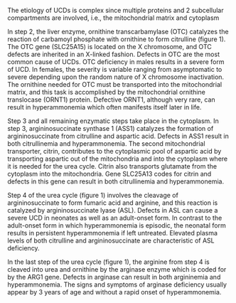 The etiology of UCDs is complex since multiple proteins and 2 subcellular compartments are involved, i.e., the mitochondrial matrix and cytoplasm

In step 2, the liver enzyme, ornithine transcarbamylase (OTC) catalyzes the reaction of carbamoyl phosphate with ornithine to form citrulline (figure 1). The OTC gene (SLC25A15) is located on the X chromosome, and OTC defects are inherited in an X-linked fashion. Defects in OTC are the most common cause of UCDs. OTC deficiency in males results in a severe form of UCD. In females, the severity is variable ranging from asymptomatic to severe depending upon the random nature of X chromosome inactivation. The ornithine needed for OTC must be transported into the mitochondrial matrix, and this task is accomplished by the mitochondrial ornithine translocase (ORNT1) protein. Defective ORNT1, although very rare, can result in hyperammonemia which often manifests itself later in life.

Step 3 and all remaining enzymatic steps take place in the cytoplasm. In step 3, argininosuccinate synthase 1 (ASS1) catalyzes the formation of argininosuccinate from citrulline and aspartic acid. Defects in ASS1 result in both citrullinemia and hyperammonemia. The second mitochondrial transporter, citrin, contributes to the cytoplasmic pool of aspartic acid by transporting aspartic out of the mitochondria and into the cytoplasm where it is needed for the urea cycle. Citrin also transports glutamate from the cytoplasm into the mitochondria. Gene SLC25A13 codes for citrin and defects in this gene can result in both citrullinemia and hyperammonemia.

Step 4 of the urea cycle (figure 1) involves the cleavage of argininosuccinate to form fumaric acid and arginine, and this reaction is catalyzed by argininosuccinate lyase (ASL). Defects in ASL can cause a severe UCD in neonates as well as an adult-onset form. In contrast to the adult-onset form in which hyperammonemia is episodic, the neonatal form results in persistent hyperammonemia if left untreated. Elevated plasma levels of both citrulline and argininosuccinate are characteristic of ASL deficiency.

In the last step of the urea cycle (figure 1), the arginine from step 4 is cleaved into urea and ornithine by the arginase enzyme which is coded for by the ARG1 gene. Defects in arginase can result in both argininemia and hyperammonemia. The signs and symptoms of arginase deficiency usually appear by 3 years of age and without a rapid onset of hyperammonemia.
